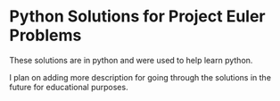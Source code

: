 # Python Solutions for Project Euler Problems

These solutions are in python and were used to help learn python.

I plan on adding more description for going through the solutions in the future for educational purposes.
